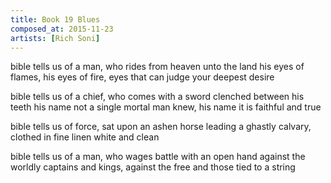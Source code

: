 ```yaml
---
title: Book 19 Blues
composed_at: 2015-11-23
artists: [Rich Soni]
---
```


bible tells us of a man, who rides from heaven unto the land
his eyes of flames, his eyes of fire, eyes that can judge your deepest desire

bible tells us of a chief, who comes with a sword clenched between his teeth
his name not a single mortal man knew, his name it is faithful and true

bible tells us of force, sat upon an ashen horse
leading a ghastly calvary, clothed in fine linen white and clean

bible tells us of a man, who wages battle with an open hand
against the worldly captains and kings, against the free and those tied to a string

